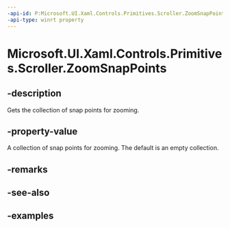 ```yaml
---
-api-id: P:Microsoft.UI.Xaml.Controls.Primitives.Scroller.ZoomSnapPoints
-api-type: winrt property
---
```


# Microsoft.UI.Xaml.Controls.Primitives.Scroller.ZoomSnapPoints

<!--
public System.Collections.Generic.IList<Microsoft.UI.Xaml.Controls.Primitives.ZoomSnapPointBase> ZoomSnapPoints { get; }
-->

## -description

Gets the collection of snap points for zooming.

## -property-value

A collection of snap points for zooming. The default is an empty collection.

## -remarks

## -see-also

## -examples

